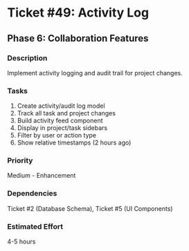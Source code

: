 # Ticket #49: Activity Log

## Phase 6: Collaboration Features

### Description
Implement activity logging and audit trail for project changes.

### Tasks
1) Create activity/audit log model  
2) Track all task and project changes  
3) Build activity feed component  
4) Display in project/task sidebars  
5) Filter by user or action type  
6) Show relative timestamps (2 hours ago)  

### Priority
Medium - Enhancement

### Dependencies
Ticket #2 (Database Schema), Ticket #5 (UI Components)

### Estimated Effort
4-5 hours

